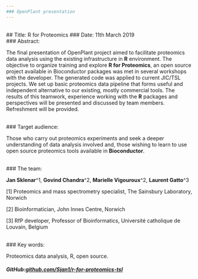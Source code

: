 ```yaml
---  
### OpenPlant presentation 
---
```


<br>
## Title: R for Proteomics
### Date: 11th March 2019


<br>
### Abstract:

The final presentation of OpenPlant project aimed to facilitate proteomics data analysis using the existing infrastructure in **R** environment. The objective to organize training and explore **R for Proteomics**, an open source project available in Bioconductor packages was met in several workshops with the developer. The generated code was applied to current JIC/TSL projects. We set up basic proteomics data pipeline that forms useful and independent alternative to our existing, mostly commercial tools. The results of this teamwork, experience working with the **R** packages and perspectives will be presented and discussed by team members. Refreshment will be provided.

<br> 
### Target audience:

Those who carry out proteomics experiments and seek a deeper understanding of data analysis involved and, those wishing to learn to use open source proteomics tools available in **Bioconductor**.  

<br>
### The team:

**Jan Sklenar**^1, **Govind Chandra**^2, **Marielle Vigouroux**^2, **Laurent Gatto**^3

[1] Proteomics and mass spectrometry specialist, The Sainsbury Laboratory, Norwich

[2] Bioinformatician, John Innes Centre, Norwich

[3] RfP developer, Professor of Bioinformatics, Université catholique de Louvain, Belgium

<br>
### Key words:

Proteomics data analysis, R, open source. 

##### GitHub:[github.com/Sjan1/r-for-proteomics-tsl](https://github.com/Sjan1/r-for-proteomics-tsl "link") 